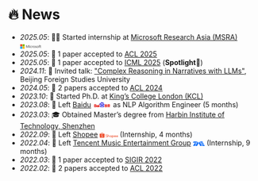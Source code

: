 # 🔥 News

- *2025.05*: 🧑‍💻 Started internship at [Microsoft Research Asia (MSRA)](https://www.microsoft.com/en-us/research/lab/microsoft-research-asia/) <img src='/images/microsoft_logo.svg' style="width: 3em; vertical-align: middle;">  
- *2025.05*: 🎉 1 paper accepted to [ACL 2025](https://2025.aclweb.org/index.html)  
- *2025.05*: 🎉 1 paper accepted to [ICML 2025](https://icml.cc/Conferences/2025) (**Spotlight**🌟)  
- *2024.11*: 💬 Invited talk: ["Complex Reasoning in Narratives with LLMs"](https://sist.bfsu.edu.cn/info/1391/1591.htm), Beijing Foreign Studies University
- *2024.05*: 🎉 2 papers accepted to [ACL 2024](https://2024.aclweb.org/index.html)  
- *2023.10*: 🚀 Started Ph.D. at [King’s College London (KCL)](https://www.kcl.ac.uk/)  
- *2023.08*: 👋 Left [Baidu](https://usa.baidu.com/) <img src='/images/baidu-ar21~bgwhite.svg' style="width: 2.6em; vertical-align: middle;"> as NLP Algorithm Engineer (5 months)  
- *2023.03*: 🎓 Obtained Master’s degree from [Harbin Institute of Technology, Shenzhen](https://global.hitsz.edu.cn/About_HITSZ.htm)  
- *2022.09*: 👋 Left [Shopee](https://www.sea.com/products/shopee) <img src='/images/shopee.svg' style="width: 2.6em; vertical-align: middle;"> (Internship, 4 months)  
- *2022.04*: 👋 Left [Tencent Music Entertainment Group](https://www.tencentmusic.com/en-us/) <img src='/images/Tencent_Music.svg' style="width: 1.7em; vertical-align: middle;"> (Internship, 9 months)  
- *2022.03*: 🎉 1 paper accepted to [SIGIR 2022](https://sigir.org/sigir2022/)  
- *2022.02*: 🎉 2 papers accepted to [ACL 2022](https://2022.aclweb.org/index.html)  


[//]: # ()
[//]: # ()
[//]: # (- *2023.05*: 🎉 Five papers are accepted by ACL 2023)

[//]: # ()
[//]: # (- *2023.04*: 🔥 We release [AudioGPT]&#40;https://github.com/AIGC-Audio/AudioGPT&#41; &#40;⭐️6k+&#41;)

[//]: # ()
[//]: # (- *2023.04*: 🎉 One paper &#40;[Make-an-Audio]&#40;https://text-to-audio.github.io/&#41;&#41; is accepted by ICML 2023)

[//]: # ()
[//]: # (- *2023.01*: DiffSinger was introduced in [a very popular video]&#40;https://www.bilibili.com/video/BV1uM411t7ZJ&#41; &#40;2000k+ views&#41; in Bilibili!)

[//]: # ()
[//]: # (- *2023.01*: Three papers are accepted by ICLR 2023!)

[//]: # ()
[//]: # (- *2023.01*: I join [Bytedance AI Lab, Speech & Audio Team]&#40;https://ailab.bytedance.com/&#41; <img src='./images/tiktok.png' style='width: 6em;'> as a research scientist in Singapore!)

[//]: # ()
[//]: # (- *2022.12*: 🎉 My [google scholar]&#40;https://scholar.google.com/citations?user=4FA6C0AAAAAJ&#41; citations have exceeded 2000!)

[//]: # ()
[//]: # (- *2022.02*: I release a modern and responsive academic personal [homepage template]&#40;https://github.com/RayeRen/acad-homepage.github.io&#41;. Welcome to STAR and FORK!)